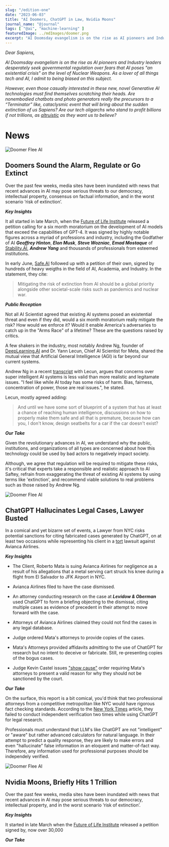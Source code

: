 ```yaml
---
slug: "/edition-one"
date: "2023-06-03"
title: "AI Doomers, ChatGPT in Law, Nvidia Moons"
journal_name: "@journal"
tags: [ "@ai", "machine-learning" ]
featuredImage: ../mdImages/doomer.png
excerpt: "AI Doomsday evangelism is on the rise as AI pioneers and Industry leaders desperately seek governmental regulation."
---
```


*Dear Sapiens,*

*AI Doomsday evangelism is on the rise as AI pioneers and Industry leaders desperately seek governmental regulation over fears that AI poses "an existential crisis" on the level of Nuclear Weapons. As a lover of all things tech and AI, I admit to being biased on this subject.*

*However, even those casually interested in these new, novel Generative AI technologies must find themselves scratching their heads. Are nonembodied chatbots and photo generators really the precursors to a “Terminator” like, cataclysmic event that will bring about the sudden extinction of us Sapiens? Are our tech oligarchs who stand to profit billions if not trillions, as [altruistic][SBF] as they want us to believe?*


# News

![Doomer Flee AI](https://blog.esy.com/content/images/2023/06/doomer-flee-ai.png)

## Doomers Sound the Alarm, Regulate or Go Extinct
Over the past few weeks, media sites have been inundated with news that recent advances in AI may pose serious threats to our democracy, intellectual property, consensus on factual information, and in the worst scenario ‘risk of extinction’. 

 
***Key Insights***

It all started in late March, when the [Future of Life Institute][FutureLife] released a petition calling for a six month moratorium on the development of AI models that exceed the capabilities of GPT-4. It was signed by highly notable figures across a myriad of professions and industry, including the Godfather of AI ***Geoffrey Hinton***, ***Elon Musk***, ***Steve Wozniac***, ***Emad Mostaque*** of [Stability.AI][StabilityAI], ***Andrew Yang*** and thousands of professionals from esteemed institutions. 


In early June, [Safe.AI][SafeAI] followed up with a petition of their own, signed by hundreds of heavy weigths in the field of AI, Academia, and Industry. In the statement, they cite:

>Mitigating the risk of extinction from AI should be a global priority alongside other societal-scale risks such as pandemics and nuclear war.

<!-- 
***What do they want?*** 

Not much, just for the big players in AI to chill out for a couple of months until they can collaborate on how to make AI Systems safer: 

>we call on all AI labs to immediately pause for at least 6 months the training of AI systems more powerful than GPT-4 -->



***Public Reception***

 Not all AI Scientist agreed that existing AI systems posed an existential threat and even if they did, would a six month moratorium really mitigate the risk? How would we enforce it? Would it enable America's adversaries to catch up in the "Arms Race" of a lifetime? These are the questions raised by critics.
 
  
A few shakers in the industry, most notably Andrew Ng, founder of [DeepLearning.AI][DeepLearningAI] and Dr. Yann Lecun, Chief AI Scientist for Meta, shared the mutual view that Artificial General Intelligence (AGI) is far beyond our current systems. 

Andrew Ng in a recent [transcript][LessWrongTranscript] with Lecun, argues that concerns over super intelligent AI systems is less valid than more realistic and legitamate issues. "I feel like while AI today has some risks of harm. Bias, fairness, concentration of power, those are real issues.", he stated. 

Lecun, mostly agreed adding: 

>And until we have some sort of blueprint of a system that has at least a chance of reaching human intelligence, discussions on how to properly make them safe and all that is premature, because how can you, I don't know, design seatbelts for a car if the car doesn't exist?


***Our Take***

Given the revolutionary advances in AI, we understand why the public, institutions, and organizations of all types are concerned about how this technology could be used by bad actors to negatively impact society. 

Although, we agree that regulation will be required to mitigate these risks, it's critical that experts take a responsible and realistic approach to AI Saftey, refrain from exaggerating the threat of existing AI systems by using terms like 'extinction', and recommend viable solutions to real problems such as those raised by Andrew Ng. 



![Doomer Flee AI](https://cdn.midjourney.com/ad1e0b3a-6bd8-40cd-9271-377ffa0740d2/grid_0.png)

## ChatGPT Hallucinates Legal Cases, Lawyer Busted
In a comical and yet bizarre set of events, a Lawyer from NYC risks potential sanctions for citing fabricated cases generated by ChatGPT, on at least two occasions while representing his client in a [tort][TortLaw] lawsuit against Avianca Airlines. 

 
***Key Insights***

* The Client, Roberto Mata is suing Avianca Airlines for negligence as a result of his allegations that a metal serving cart struck his knee during a flight from El Salvador to JFK Airport in NYC.

* Avianca Airlines filed to have the case dismissed.

* An attorney conducting research on the case at ***Levidow & Oberman*** used ChatGPT to form a briefing objecting to the dismissal, citing multiple cases as evidence of precedent in their attempt to move forward with the case.

* Attorneys of Avianca Airlines claimed they could not find the cases in any legal database.

* Judge ordered Mata's attorneys to provide copies of the cases. 

* Mata's Attorneys provided affidavits admitting to the use of ChatGPT for research but no intent to deceive or fabricate. Still, re-presenting copies of the bogus cases.

* Judge Kevin Castel issues ["show cause"][ShowCause] order requiring Mata's attorneys to present a valid reason for why they should not be sanctioned by the court.


***Our Take***

On the surface, this report is a bit comical, you'd think that two professional attorneys from a competitive metropolitan like NYC would have rigorous fact checking standards. According to the [New York Times][ChatGPTLawNYT] article, they failed to conduct independent verification two times while using ChatGPT for legal research. 

Professionals must understand that LLM's like ChatGPT are not "intelligent" or "aware" but rather advanced calculators for natural language. In their attempt to predict a quality response, they are likely to make errors and even "hallucinate" false information in an eloquent and matter-of-fact way. Therefore, any information used for professional purposes should be independely verified. 


![Doomer Flee AI](https://cdn.midjourney.com/07d5b6a5-c5ee-49ab-a281-a6d083e80b5a/0_0.png)




## Nvidia Moons, Briefly Hits 1 Trillion
Over the past few weeks, media sites have been inundated with news that recent advances in AI may pose serious threats to our democracy, intellectual property, and in the worst scenario ‘risk of extinction’. 

 
***Key Insights***

It started in late March when the [Future of Life Institute][FutureLife] released a petition signed by, now over 30,000

***Our Take***


[FutureLife]: https://futureoflife.org/open-letter/pause-giant-ai-experiments/
[StabilityAI]: https://stability.ai/
[SBF]: https://www.newyorker.com/news/annals-of-inquiry/sam-bankman-fried-effective-altruism-and-the-question-of-complicity
[SafeAI]: https://www.safe.ai/statement-on-ai-risk#open-letter
[DeepLearningAI]: https://www.deeplearning.ai/
[LessWrongTranscript]: https://www.lesswrong.com/posts/fKfNTkdqsckdMusTb/ng-and-lecun-on-the-6-month-pause-transcript
[ChatGPTLawNYT]: https://www.nytimes.com/2023/05/27/nyregion/avianca-airline-lawsuit-chatgpt.html
[ChatGPTAboveTheLaw]: https://abovethelaw.com/2023/06/lawyers-who-used-chatgpt-to-fake-opinions-are-in-real-trouble/

[TortLaw]: https://www.law.cornell.edu/wex/tort
[ShowCause]: https://www.law.cornell.edu/wex/order_to_show_cause